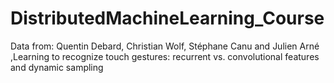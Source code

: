 # DistributedMachineLearning_Course

Data from:
Quentin Debard, Christian Wolf, Stéphane Canu and Julien Arné ,Learning to recognize touch gestures: recurrent vs. convolutional features and dynamic sampling


